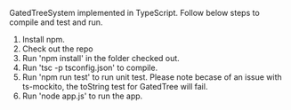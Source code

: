 ﻿GatedTreeSystem implemented in TypeScript.
Follow below steps to compile and test and run.
1. Install npm.
2. Check out the repo
3. Run 'npm install' in the folder checked out.
4. Run 'tsc -p tsconfig.json' to compile.
5. Run 'npm run test' to run unit test. Please note becase of an issue with ts-mockito, the toString test for GatedTree will fail.
6. Run 'node app.js' to run the app.